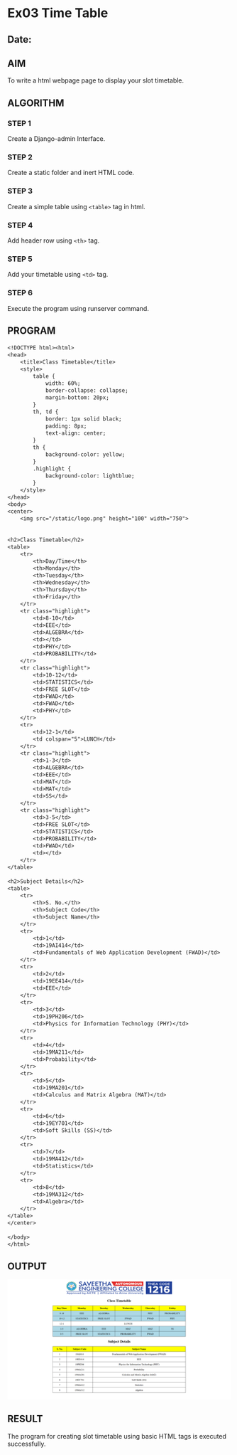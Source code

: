 # Ex03 Time Table
## Date:

## AIM
To write a html webpage page to display your slot timetable.

## ALGORITHM
### STEP 1
Create a Django-admin Interface.

### STEP 2
Create a static folder and inert HTML code.

### STEP 3
Create a simple table using ```<table>``` tag in html.

### STEP 4
Add header row using ```<th>``` tag.

### STEP 5
Add your timetable using ```<td>``` tag.

### STEP 6
Execute the program using runserver command.

## PROGRAM
```
<!DOCTYPE html><html>
<head>
    <title>Class Timetable</title>
    <style>
        table {
            width: 60%;
            border-collapse: collapse;
            margin-bottom: 20px;
        }
        th, td {
            border: 1px solid black;
            padding: 8px;
            text-align: center;
        }
        th {
            background-color: yellow;
        }
        .highlight {
            background-color: lightblue;
        }
    </style>
</head>
<body>
<center>
    <img src="/static/logo.png" height="100" width="750">

    
<h2>Class Timetable</h2>
<table>
    <tr>
        <th>Day/Time</th>
        <th>Monday</th>
        <th>Tuesday</th>
        <th>Wednesday</th>
        <th>Thursday</th>
        <th>Friday</th>
    </tr>
    <tr class="highlight">
        <td>8-10</td>
        <td>EEE</td>
        <td>ALGEBRA</td>
        <td></td>
        <td>PHY</td>
        <td>PROBABILITY</td>
    </tr>
    <tr class="highlight">
        <td>10-12</td>
        <td>STATISTICS</td>
        <td>FREE SLOT</td>
        <td>FWAD</td>
        <td>FWAD</td>
        <td>PHY</td>
    </tr>
    <tr>
        <td>12-1</td>
        <td colspan="5">LUNCH</td>
    </tr>
    <tr class="highlight">
        <td>1-3</td>
        <td>ALGEBRA</td>
        <td>EEE</td>
        <td>MAT</td>
        <td>MAT</td>
        <td>SS</td>
    </tr>
    <tr class="highlight">
        <td>3-5</td>
        <td>FREE SLOT</td>
        <td>STATISTICS</td>
        <td>PROBABILITY</td>
        <td>FWAD</td>
        <td></td>
    </tr>
</table>

<h2>Subject Details</h2>
<table>
    <tr>
        <th>S. No.</th>
        <th>Subject Code</th>
        <th>Subject Name</th>
    </tr>
    <tr>
        <td>1</td>
        <td>19AI414</td>
        <td>Fundamentals of Web Application Development (FWAD)</td>
    </tr>
    <tr>
        <td>2</td>
        <td>19EE414</td>
        <td>EEE</td>
    </tr>
    <tr>
        <td>3</td>
        <td>19PH206</td>
        <td>Physics for Information Technology (PHY)</td>
    </tr>
    <tr>
        <td>4</td>
        <td>19MA211</td>
        <td>Probability</td>
    </tr>
    <tr>
        <td>5</td>
        <td>19MA201</td>
        <td>Calculus and Matrix Algebra (MAT)</td>
    </tr>
    <tr>
        <td>6</td>
        <td>19EY701</td>
        <td>Soft Skills (SS)</td>
    </tr>
    <tr>
        <td>7</td>
        <td>19MA412</td>
        <td>Statistics</td>
    </tr>
    <tr>
        <td>8</td>
        <td>19MA312</td>
        <td>Algebra</td>
    </tr>
</table>
</center>

</body>
</html>
```

## OUTPUT
![alt text](<Screenshot 2025-04-24 081747.png>)

## RESULT
The program for creating slot timetable using basic HTML tags is executed successfully.
